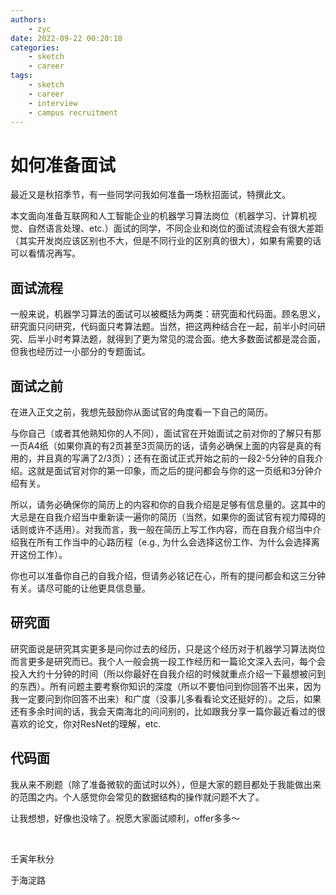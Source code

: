 ```yaml
---
authors:
    - zyc
date: 2022-09-22 00:20:18
categories:
    - sketch
    - career
tags:
    - sketch
    - career
    - interview
    - campus recruitment
---
```


# 如何准备面试

最近又是秋招季节，有一些同学问我如何准备一场秋招面试，特撰此文。

本文面向准备互联网和人工智能企业的机器学习算法岗位（机器学习、计算机视觉、自然语言处理、etc.）面试的同学，不同企业和岗位的面试流程会有很大差距（其实开发岗应该区别也不大，但是不同行业的区别真的很大），如果有需要的话可以看情况再写。

## 面试流程

一般来说，机器学习算法的面试可以被概括为两类：研究面和代码面。顾名思义，研究面只问研究，代码面只考算法题。当然，把这两种结合在一起，前半小时问研究、后半小时考算法题，就得到了更为常见的混合面。绝大多数面试都是混合面，但我也经历过一小部分的专题面试。

## 面试之前

在进入正文之前，我想先鼓励你从面试官的角度看一下自己的简历。

与你自己（或者其他熟知你的人不同），面试官在开始面试之前对你的了解只有那一页A4纸（如果你真的有2页甚至3页简历的话，请务必确保上面的内容是真的有用的，并且真的写满了2/3页）；还有在面试正式开始之前的一段2-5分钟的自我介绍。这就是面试官对你的第一印象，而之后的提问都会与你的这一页纸和3分钟介绍有关。

所以，请务必确保你的简历上的内容和你的自我介绍是足够有信息量的。这其中的大忌是在自我介绍当中重新读一遍你的简历（当然，如果你的面试官有视力障碍的话则或许不适用）。对我而言，我一般在简历上写工作内容，而在自我介绍当中介绍我在所有工作当中的心路历程（e.g., 为什么会选择这份工作、为什么会选择离开这份工作）。

你也可以准备你自己的自我介绍，但请务必铭记在心，所有的提问都会和这三分钟有关。请尽可能的让他更具信息量。

## 研究面

研究面说是研究其实更多是问你过去的经历，只是这个经历对于机器学习算法岗位而言更多是研究而已。我个人一般会挑一段工作经历和一篇论文深入去问，每个会投入大约十分钟的时间（所以你最好在自我介绍的时候就重点介绍一下最想被问到的东西）。所有问题主要考察你知识的深度（所以不要怕问到你回答不出来，因为我一定要问到你回答不出来）和广度（没事儿多看看论文还挺好的）。之后，如果还有多余时间的话，我会天南海北的问问别的，比如跟我分享一篇你最近看过的很喜欢的论文，你对ResNet的理解，etc.

## 代码面

我从来不刷题（除了准备微软的面试时以外），但是大家的题目都处于我能做出来的范围之内。个人感觉你会常见的数据结构的操作就问题不大了。



让我想想，好像也没啥了。祝愿大家面试顺利，offer多多～


<br>

壬寅年秋分

于海淀路
